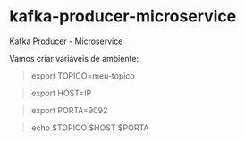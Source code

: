 # kafka-producer-microservice
Kafka Producer - Microservice

Vamos criar variáveis de ambiente: 

> export TOPICO=meu-topico 

> export HOST=IP 

> export PORTA=9092 

> echo $TOPICO $HOST $PORTA
